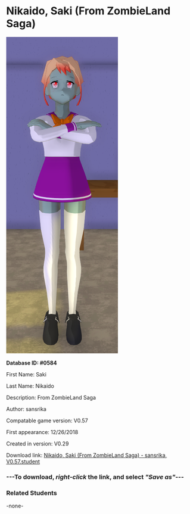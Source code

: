 # Nikaido, Saki (From ZombieLand Saga)

<img src="../../Files/Images/Nikaido, Saki (From ZombieLand Saga).png" title="Nikaido, Saki (From ZombieLand Saga) - sansrika, V0.57">

**Database ID: #0584**

First Name: Saki

Last Name: Nikaido

Description: From ZombieLand Saga

Author: sansrika

Compatable game version: V0.57

First appearance: 12/26/2018

Created in version: V0.29

Download link: <a href="https://raw.githubusercontent.com/Arbiter1223/Daigaku-Gurashi-Custom-Students/master/Files/Student%20Files/Nikaido%2C%20Saki%20(From%20ZombieLand%20Saga)%20-%20sansrika%2C%20V0.57.student">Nikaido, Saki (From ZombieLand Saga) - sansrika, V0.57.student</a>

### ---**To download, _right-click_ the link, and select _"Save as"_**---

### Related Students

-none-
